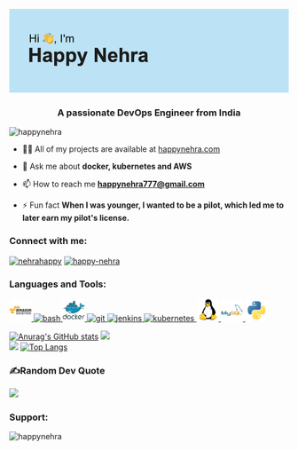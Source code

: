 ![image](header.png)
<h3 align="center">A passionate DevOps Engineer from India</h3>

<p align="left"> <img src="https://komarev.com/ghpvc/?username=happynehra&label=Profile%20views&color=0e75b6&style=flat" alt="happynehra" /> </p>

- 👨‍💻 All of my projects are available at [happynehra.com](https://www.happynehra.com)

- 💬 Ask me about **docker, kubernetes and AWS**

- 📫 How to reach me **happynehra777@gmail.com**

- ⚡ Fun fact **When I was younger, I wanted to be a pilot, which led me to later earn my pilot's license.**

<h3 align="left">Connect with me:</h3>
<p align="left">
<a href="https://twitter.com/nehrahappy" target="blank"><img align="center" src="https://raw.githubusercontent.com/rahuldkjain/github-profile-readme-generator/master/src/images/icons/Social/twitter.svg" alt="nehrahappy" height="30" width="40" /></a>
<a href="https://linkedin.com/in/happy-nehra" target="blank"><img align="center" src="https://raw.githubusercontent.com/rahuldkjain/github-profile-readme-generator/master/src/images/icons/Social/linked-in-alt.svg" alt="happy-nehra" height="30" width="40" /></a>
</p>

<h3 align="left">Languages and Tools:</h3>
<p align="left"> <a href="https://aws.amazon.com" target="_blank" rel="noreferrer"> <img src="https://raw.githubusercontent.com/devicons/devicon/master/icons/amazonwebservices/amazonwebservices-original-wordmark.svg" alt="aws" width="40" height="40"/> </a> <a href="https://www.gnu.org/software/bash/" target="_blank" rel="noreferrer"> <img src="https://www.vectorlogo.zone/logos/gnu_bash/gnu_bash-icon.svg" alt="bash" width="40" height="40"/> </a> <a href="https://www.docker.com/" target="_blank" rel="noreferrer"> <img src="https://raw.githubusercontent.com/devicons/devicon/master/icons/docker/docker-original-wordmark.svg" alt="docker" width="40" height="40"/> </a> <a href="https://git-scm.com/" target="_blank" rel="noreferrer"> <img src="https://www.vectorlogo.zone/logos/git-scm/git-scm-icon.svg" alt="git" width="40" height="40"/> </a> <a href="https://www.jenkins.io" target="_blank" rel="noreferrer"> <img src="https://www.vectorlogo.zone/logos/jenkins/jenkins-icon.svg" alt="jenkins" width="40" height="40"/> </a> <a href="https://kubernetes.io" target="_blank" rel="noreferrer"> <img src="https://www.vectorlogo.zone/logos/kubernetes/kubernetes-icon.svg" alt="kubernetes" width="40" height="40"/> </a> <a href="https://www.linux.org/" target="_blank" rel="noreferrer"> <img src="https://raw.githubusercontent.com/devicons/devicon/master/icons/linux/linux-original.svg" alt="linux" width="40" height="40"/> </a> <a href="https://www.mysql.com/" target="_blank" rel="noreferrer"> <img src="https://raw.githubusercontent.com/devicons/devicon/master/icons/mysql/mysql-original-wordmark.svg" alt="mysql" width="40" height="40"/> </a> <a href="https://www.python.org" target="_blank" rel="noreferrer"> <img src="https://raw.githubusercontent.com/devicons/devicon/master/icons/python/python-original.svg" alt="python" width="40" height="40"/> </a> </p>

[![Anurag's GitHub stats](https://github-readme-stats.vercel.app/api?username=happynehra)](https://github.com/anuraghazra/github-readme-stats)
![](https://github-readme-streak-stats.herokuapp.com/?user=happynehra&theme=radical&hide_border=false)<br/>
![](https://github-readme-stats.vercel.app/api/top-langs/?username=happynehra&theme=radical&hide_border=false&include_all_commits=false&count_private=false&layout=compact)
[![Top Langs](https://github-readme-stats.vercel.app/api/top-langs/?username=happynehra&layout=compact)](https://github.com/anuraghazra/github-readme-stats)
### ✍️Random Dev Quote
![](https://quotes-github-readme.vercel.app/api?type=horizontal&theme=radical)

<h3 align="left">Support:</h3>
<p><a href="https://www.buymeacoffee.com/happynehra"> <img align="left" src="https://cdn.buymeacoffee.com/buttons/v2/default-yellow.png" height="50" width="210" alt="happynehra" /></a></p><br><br>


  
<!--
**happynehra/happynehra** is a ✨ _special_ ✨ repository because its `README.md` (this file) appears on your GitHub profile.

Here are some ideas to get you started:

- 🔭 I’m currently working on ...
- 🌱 I’m currently learning ...
- 👯 I’m looking to collaborate on ...
- 🤔 I’m looking for help with ...
- 💬 Ask me about ...
- 📫 How to reach me: ...
- 😄 Pronouns: ...
- ⚡ Fun fact: ...
-->
